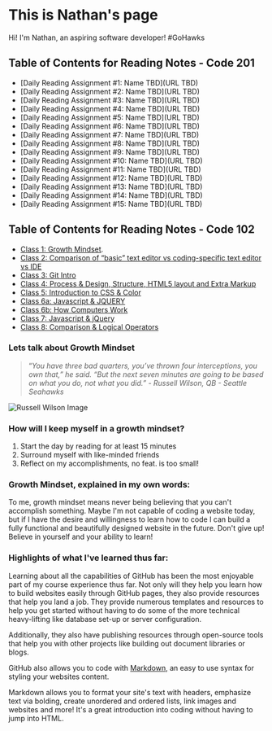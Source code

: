 # This is Nathan's page
Hi! I'm Nathan, an aspiring software developer! #GoHawks

## Table of Contents for Reading Notes - Code 201
- [Daily Reading Assignment #1: Name TBD](URL TBD)
- [Daily Reading Assignment #2: Name TBD](URL TBD)
- [Daily Reading Assignment #3: Name TBD](URL TBD)
- [Daily Reading Assignment #4: Name TBD](URL TBD)
- [Daily Reading Assignment #5: Name TBD](URL TBD)
- [Daily Reading Assignment #6: Name TBD](URL TBD)
- [Daily Reading Assignment #7: Name TBD](URL TBD)
- [Daily Reading Assignment #8: Name TBD](URL TBD)
- [Daily Reading Assignment #9: Name TBD](URL TBD)
- [Daily Reading Assignment #10: Name TBD](URL TBD)
- [Daily Reading Assignment #11: Name TBD](URL TBD)
- [Daily Reading Assignment #12: Name TBD](URL TBD)
- [Daily Reading Assignment #13: Name TBD](URL TBD)
- [Daily Reading Assignment #14: Name TBD](URL TBD)
- [Daily Reading Assignment #15: Name TBD](URL TBD)

## Table of Contents for Reading Notes - Code 102
- [Class 1: Growth Mindset](https://growthmindset.org/).
- [Class 2: Comparison of “basic” text editor vs coding-specific text editor vs IDE](https://github.com/npbarlow1/reading-notes/blob/main/ChoosingATextEditor.md)
- [Class 3: Git Intro](https://github.com/npbarlow1/reading-notes/blob/main/GitIntro.md)
- [Class 4: Process & Design, Structure, HTML5 layout and Extra Markup](https://github.com/npbarlow1/reading-notes/blob/main/Class%204:%20Process%20%26%20Design%2C%20Structure%2C%20HTML5%20layout%20and%20Extra%20Markup.md)
- [Class 5: Introduction to CSS & Color](https://github.com/npbarlow1/reading-notes/blob/main/Class%205:%20Introduction%20to%20CSS%20&%20Color.md) 
- [Class 6a: Javascript & JQUERY](https://github.com/npbarlow1/reading-notes/blob/main/Class%206a:%20Javascript%20%26%20jQuery.md) 
- [Class 6b: How Computers Work](https://github.com/npbarlow1/reading-notes/blob/main/Class%206b%20reading%20notes.md) 
- [Class 7: Javascript & jQuery](https://github.com/npbarlow1/reading-notes/blob/main/Class%207:%20Javascript%20&%20jQuery.md) 
- [Class 8: Comparison & Logical Operators](https://github.com/npbarlow1/reading-notes/blob/main/Class%208:%20Comparison%20%26%20Logical%20Operators.md)

### Lets talk about Growth Mindset

>“*You have three bad quarters, you’ve thrown four interceptions, you own that,” he said. “But the next seven minutes are going to be based on what you do, not what you did.” - Russell Wilson, QB - Seattle Seahawks*

![Russell Wilson Image](https://2qibqm39xjt6q46gf1rwo2g1-wpengine.netdna-ssl.com/wp-content/uploads/2020/09/22760515_web1_M-russ-edh-200922.jpg)

### How will I keep myself in a growth mindset?

1. Start the day by reading for at least 15 minutes
1. Surround myself with like-minded friends
1. Reflect on my accomplishments, no feat. is too small!

### Growth Mindset, explained in my own words:

To me, growth mindset means never being believing that you can't accomplish something. Maybe I'm not capable of coding a website today, but if I have the desire and willingness to learn how to code I can build a fully functional and beautifully designed website in the future. Don't give up! Believe in yourself and your ability to learn!

### Highlights of what I've learned thus far: 

Learning about all the capabilities of GitHub has been the most enjoyable part of my course experience thus far. Not only will they help you learn how to build websites easily through GitHub pages, they also provide resources that help you land a job. They provide numerous templates and resources to help you get started without having to do some of the more technical heavy-lifting like database set-up or server configuration.

Additionally, they also have publishing resources through open-source tools that help you with other projects like building out document libraries or blogs. 

GitHub also allows you to code with [Markdown](https://guides.github.com/features/mastering-markdown/), an easy to use syntax for styling your websites content.

Markdown allows you to format your site's text with headers, emphasize text via bolding, create unordered and ordered lists, link images and websites and more! It's a great introduction into coding without having to jump into HTML. 
